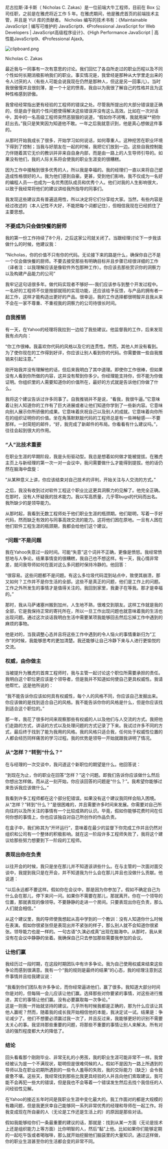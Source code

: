 尼古拉斯·泽卡斯（ Nicholas C. Zakas）是一位前端大牛工程师，目前在 Box 公司任职，之前是在雅虎将近工作 5 年。在雅虎期间，他是雅虎首页的前端技术主管，并且是 YUI 库的贡献者。 Nicholas 编写的技术书有：《Maintainable JavaScript \| 编写可维护的 JavaScript》、《Professional JavaScript for Web Developers \| JavaScript高级程序设计》、《High Performance JavaScript \| 高性能JavaScript》、《Professional Ajax》。

![](https://segmentfault.com/img/bVWtQG?w=600&h=390 "clipboard.png")

Nicholas C. Zakas

最近我与一同事有一次有意思的讨论。我们回忆了各自所走过的职业历程以及不同个性如何长期消极影响我们的职业。事实情况是，我曾经是那种从大学里走出来的令人讨厌的人（有些人可能会说我现在仍然是那种人，但这是另一回事儿）。当时我很傲慢并且很刻薄，是一个十足的愤青。我自以为我很了解自己的性格并且为这种性格感到骄傲。

我曾经经常指出更有经验的工程师的错误之处。尽管我所提出的大部分错误是正确的，但是由于我的个性问题使得解决这些错误并没有这么高效。比如在一次对话中，其中的一名高级工程师突然恶狠狠的说道，“假如你不闭嘴，我就用屎\*\*把你赶出去。”我只是笑笑因为知道他不敢。一年之后我就意识到，他是真心想做这件事的。

从那时开始我成长了很多，开始学习如何说话，如何尊重人。这种挖苦在职业环境下得到了控制；当我与好朋友在一起的时候，我把它们放到一边。这些自我控制能力伴随着其它无价的教训并非来自自身内部，而是由一路上的人生导师引导的。如果没有他们，我的人际关系将会使我的职业生涯变的很糟糕。

因为工作中接触到很多优秀的人，所以我是幸福的。我的经理们一直以来将自己塑造成性格很好的人。我为他们感到自豪。更甚，受到他们影响，我不仅成为一名好的编程人员—-也成为一名优秀团队成员和优秀个人。他们对我的人生影响很大，以致于我经常将他们的建议讲给我所指导的同事们。

我发现这些建议具有普遍适用性，所以决定将它们分享给大家。当然，有些内容是经过改述的（本人记性不大好，不能把每个词都记住），但相信我现在已经抓住了主要思想。

### 不要成为只会做快餐的厨师

我的第一份工作持续了8个月，之后这家公司就关闭了。当跟经理讨论下一步我该做什么的时候，他建议我：

“Nicholas，你的价值不只有你的代码。无论接下来的路是什么，确保你自己不是一个仅会做快餐的厨师。不要去接受那些有明确目标并且步骤已经很详细的工作（译者注：以我理解应该是像软件外包那种工作）。你应该去那些赏识你的洞察力以及构建产品能力的公司”

我牢记这句话很多年。做代码实现者不够好—-我们应该参与到整个开发过程中。一名好的工程师不仅是按部就班的实现功能，还应该给予反馈，与产品的拥有者一起工作，这样才能构造出更好的产品。很幸运，我的工作选择都很明智并且我从来不会在一家不尊重、不重视我的洞察力的公司待很长时间。

### 自我推销

有一天，在Yahoo的经理将我拉到一边给了我些建议。他监督我的工作，后来发现我有点内向：

“你工作很棒。我喜欢你代码的风格以及它的连贯性。然而，其他人并没有看到。为了使你现在的工作得到好评，你应该让别人看到你的代码。你需要做一些自我推销来引起注意。”

刚开始我并没有理解他的话，但后来我明白了其中道理。即使你工作很棒，但如果没有人看到你所做的内容，这并没有帮到你多少。你经理能支持你，但不能为你做证明。你组织里的人需要知道你的价值所在，最好的方式就是告诉他们你做了什么。

我将这个建议告诉过许多同事了。自我推销并不是说，“看我，我很牛逼。”它意味着让别人知道你的工作有了巨大进展或者让他们知道你学到了一些新内容。它意味向别人展示你所骄傲的成果。它意味着庆祝自己以及别人的成就。它意味着向你所在的组织证明你的价值。坐在角落默默敲代码的工程师总是有一些神秘感—-不要那样。一封简短的邮件，“好，我完成了新邮件的布局。你看看有什么建议吗。”，往往会起到很大的作用。

### “人”比技术重要

在职业生涯的早期阶段，我是头衔驱动型。我总是想着如何做才能被提拔。在雅虎主页上与新经理的第一次一对一会议中，我问需要做什么才能得到提拔。他的话仍然在脑海中盘旋：

“从某种意义上讲，你应该结束对自己技术的评判，开始关注与人交流的方式。”

之后，我没有收到过对软件工程这个职业比这更具洞察力的见解了。他完全正确。在那时，没有人怀疑我的技术能力。我以写高质量，几乎零bugs的代码而出名。我所缺少的是领导能力。

从那时起，我看到无数工程师处于他们职业生涯的瓶颈期。他们聪明，写着一手好代码，然而缺乏有效的与同事高效交流的能力。这将他们困在原地。一旦有人困在他们软件工程生涯的瓶颈期，我都会给他们这个建议。

### “问题”不是问题

我在Yahoo失意过一段时间。可能“失意”这个词并不正确，更像是愤怒。我经常愤怒地与人争论。结果事情变的很糟糕，我自己也不想这样。有一天，我心情非常差，就问我导师如何在面对这么多问题时保持冷静的。他回答：

“很容易。这些问题都不是问题。有这么多垃圾代码混到站点中，致使其崩溃，那又如何？工作并不是你生活的全部。这些不是真正的问题，他们是工作上的问题。工作之外所发生的事情才是值得关注的。我回到家里，我妻子在等我。那才是幸福的。”

那时，我从马萨诸塞州搬到加州，人生地不熟，很难交到朋友。这样工作就是我的全部，它是我保持正常的寄托所在，所以一旦工作出现问题也就意味着我的生活也出现问题。通过这次谈话我明白生活中需要某项我能够回去然后忘掉工作中遇到的麻烦的事物。

他是对的，当我调整心态并且将这些工作中遇到的令人恼火的事情重新归为“工作”的时候，我能够思考的更加清楚。我还能够让自己冷静下来与人进行更愉悦的交流。

### 权威，由你做主

当被提升为雅虎的首席工程师时，我与主管一起讨论这个职位所需要承担的责任。我明白这个职位更应该是个领导者，但是我并不知道如何使自己更具权威性。我请他帮忙。这是他所说的：

“我不能告诉你应该如何具有权威性，每个人的风格不同，你应该自己发掘出来。你应该做的是找到适合自己的风格。我不能告诉你你的风格是什么，但是你应该找到适合这个职位的。”

那一年，我花了很多时间来观察那些有权威的人以及他们与人交流的方式。我把他们走路的方式，讲话的方式以及处理问题的方式记录了下来。我试过许多不同的方式，最后终于找到了能为我用的风格。我的风格只适合我，任何处于权威性位置的人都会经历同样痛苦的学习过程。我的优势是领导一开始就跟我讲明了情况。

### 从“怎样？”转到“什么？”

在与经理的一次交谈中，我问道这个新职位的期望是什么。他回答说：

“到现在为止，你的职业在回答“怎样？”这个问题。即我们告诉你应该做什么然后你想出怎样做。而从这一刻开始，你应该回答的问题是“什么？”。我希望你能够过来告诉我应该做什么。”

我看到许多工程师都在这个部分犯错误。如果没有这个建议我同样会陷入困境。从“怎样？”转到“什么？”是很困难的，并且需要许多时间来发展。你需要对自己所向往的以及所关注的事情有一个比较成熟的认识。毕竟，假如你能够花费时间在任何你想的事情上，你也应该独自对自己所创作的作品负责。

在盒子中，我们称其为“开环运行”，意味着在最少的监督下你完成工作并且仍然对组织和公司有一个整体的积极影响。就在这一阶段许多工程师失败了，我将这个建议给那些努力想要到下一阶段的工程师。

### 表现出你在负责

以往开会的时候，我只是坐在那儿并不知道该讲些什么。在与主管的一次面对面交谈中，我提到我只是在开会，并不知道我为什么会在那儿并且也没做什么贡献。他说道：

“以后永远都不要这样。假如你在会议中，那是因为你参加了。假如不确定自己为什么会在那儿，停下来问一问。如果你不需要在那儿，那就离开。你在一个领导的位置，那就表现的像领导。不要静静的走进一个房间。只要表现出你在负责，那么人们就会相信。”

从这个建议里，我的导师使我想起从高中学到的一个教训：没有人知道你什么时候在表演。假如你很紧张但是表现出并不紧张的样子，那么别人就不会知道你很紧张。领导能力也是一样的。一句古语“久演必成真”出现在脑海中。从那时，我从来没有在会议中静静的坐着。我确保自己只去参加那些需要我参加的会议。

### 让他们赢

我经历过一段时期，在这段时期团队中有许多争论。我为自己使用权威来结束这些争论而感到很满意。我有一个“我的规则是最终的结果”的心态，我的经理注意到这件事情并且给我建议说：

“我看到你们团队有许多争论，而你经常逼进他们，赢了很多。我知道大部分时间你是对的，但每隔一会儿应该让他们赢。选择那些对你要紧的事情，对这些进行推进，其它的事情让他们赢。没有必要赢取每一次争论。”  
这是一则我一开始就坚持的建议。几乎所有时候我都是正确的，那为什么应该让其他人赢呢？然而，随着我的成长我开始相信他的本能，我决定试一试。结果是：争论减少了。他们不想要必须赢过我一次了，并且反过来，我能够更好的识别不需要太关心的事。我坚持那些重要的问题，将那些不重要的事情让别人来解决。所有对话的强烈程度都大大的降低了。

### 结论

回头看看那个刚刚毕业、非常无礼的小男孩，我的职业生涯可能非常不一样。我曾经被认为是一个不满现状，聪明但是很难伺候的人。假如不是因为一路上所遇到的导师以及在职业初期所遇到的一些令人羞辱的失败，我的交际能力（缺乏）会令我疲惫不堪。这些天，我经常找到那些比我更具经验的人并且向他们索取建议。我可能不会再犯一些大的错误，但是我也不会等着一个错误发生然后去找个我信任的人问经验性见解。

在Yahoo的接近五年时间是我职业生涯中变化最大的。我工作面对的都是大规模的有趣问题，但是我更庆幸自己能够同一系列非常优秀的经理和导师在一起工作。将我变成现在所自豪的人（无论是工作还是生活上的）的原因是那些对话。

假如我能够给你们一条最重要的建议的话，那就是：找到从某一方面（无论是技术上还是组织能力上等方面）比你明智的人，然后“黏”上他。比如如果你们能够定期的一起吃午饭或者喝咖啡，那么就开始挖掘他们脑袋里的大量知识。通过这样做，你的职业生涯甚至你的生活都会变的非常不同。

